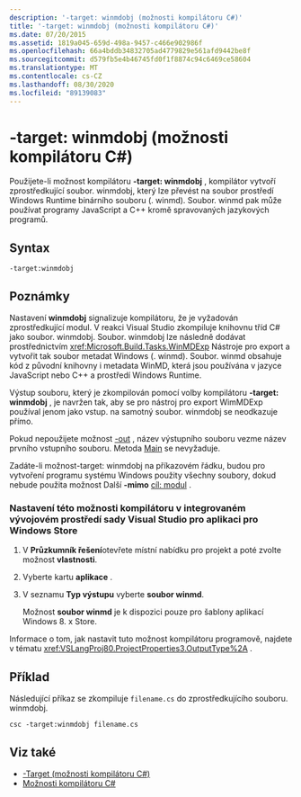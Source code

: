 ```yaml
---
description: '-target: winmdobj (možnosti kompilátoru C#)'
title: '-target: winmdobj (možnosti kompilátoru C#)'
ms.date: 07/20/2015
ms.assetid: 1819a045-659d-498a-9457-c466e902986f
ms.openlocfilehash: 66a4bddb34832705ad4779829e561afd9442be8f
ms.sourcegitcommit: d579fb5e4b46745fd0f1f8874c94c6469ce58604
ms.translationtype: MT
ms.contentlocale: cs-CZ
ms.lasthandoff: 08/30/2020
ms.locfileid: "89139083"
---
```

# <a name="-targetwinmdobj-c-compiler-options"></a>-target: winmdobj (možnosti kompilátoru C#)
Použijete-li možnost kompilátoru **-target: winmdobj** , kompilátor vytvoří zprostředkující soubor. winmdobj, který lze převést na soubor prostředí Windows Runtime binárního souboru (. winmd). Soubor. winmd pak může používat programy JavaScript a C++ kromě spravovaných jazykových programů.  
  
## <a name="syntax"></a>Syntax  
  
```console  
-target:winmdobj  
```  
  
## <a name="remarks"></a>Poznámky  
 Nastavení **winmdobj** signalizuje kompilátoru, že je vyžadován zprostředkující modul. V reakci Visual Studio zkompiluje knihovnu tříd C# jako soubor. winmdobj. Soubor. winmdobj lze následně dodávat prostřednictvím <xref:Microsoft.Build.Tasks.WinMDExp> Nástroje pro export a vytvořit tak soubor metadat Windows (. winmd). Soubor. winmd obsahuje kód z původní knihovny i metadata WinMD, která jsou používána v jazyce JavaScript nebo C++ a prostředí Windows Runtime.  
  
 Výstup souboru, který je zkompilován pomocí volby kompilátoru **-target: winmdobj** , je navržen tak, aby se pro nástroj pro export WimMDExp používal jenom jako vstup. na samotný soubor. winmdobj se neodkazuje přímo.  
  
 Pokud nepoužijete možnost [-out](./out-compiler-option.md) , název výstupního souboru vezme název prvního vstupního souboru. Metoda [Main](../../programming-guide/main-and-command-args/index.md) se nevyžaduje.  
  
 Zadáte-li možnost-target: winmdobj na příkazovém řádku, budou pro vytvoření programu systému Windows použity všechny soubory, dokud nebude použita možnost Další **-mimo** [cíl: modul](./target-module-compiler-option.md) .  
  
### <a name="to-set-this-compiler-option-in-the-visual-studio-ide-for-a-windows-store-app"></a>Nastavení této možnosti kompilátoru v integrovaném vývojovém prostředí sady Visual Studio pro aplikaci pro Windows Store  
  
1. V **Průzkumník řešení**otevřete místní nabídku pro projekt a poté zvolte možnost **vlastnosti**.  
  
2. Vyberte kartu **aplikace** .  
  
3. V seznamu **Typ výstupu** vyberte **soubor winmd**.  
  
     Možnost **soubor winmd** je k dispozici pouze pro šablony aplikací Windows 8. x Store.  
  
 Informace o tom, jak nastavit tuto možnost kompilátoru programově, najdete v tématu <xref:VSLangProj80.ProjectProperties3.OutputType%2A> .  
  
## <a name="example"></a>Příklad  
 Následující příkaz se zkompiluje `filename.cs` do zprostředkujícího souboru. winmdobj.  
  
```console  
csc -target:winmdobj filename.cs  
```  
  
## <a name="see-also"></a>Viz také

- [-Target (možnosti kompilátoru C#)](./target-compiler-option.md)
- [Možnosti kompilátoru C#](./index.md)
